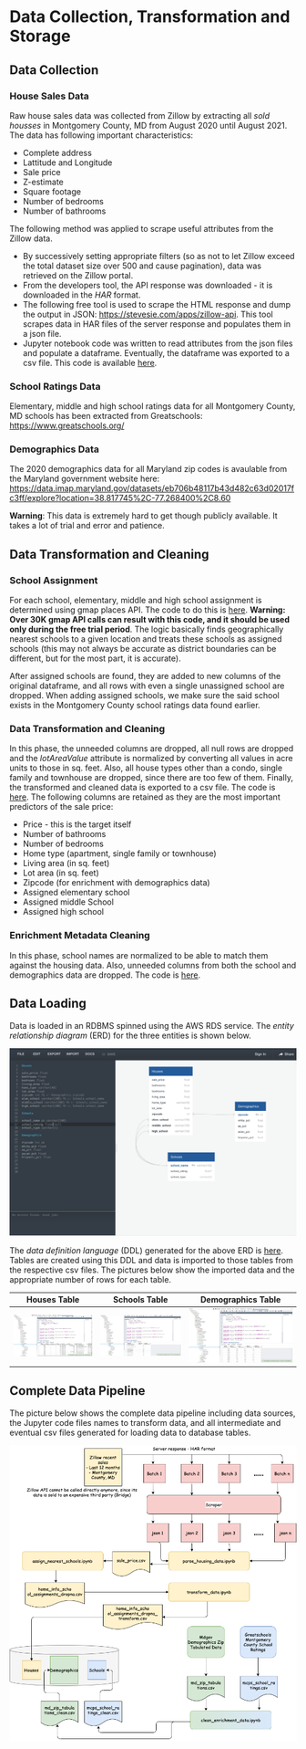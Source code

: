 # Data Collection, Transformation and Storage

## Data Collection

### House Sales Data

Raw house sales data was collected from Zillow by extracting all *sold housses* in Montgomery County, MD from August 2020 until August 2021. The data has following important characteristics:

* Complete address
* Lattitude and Longitude
* Sale price
* Z-estimate
* Square footage
* Number of bedrooms
* Number of bathrooms

The following method was applied to scrape useful attributes from the Zillow data.

* By successively setting appropriate filters (so as not to let Zillow exceed the total dataset size over 500 and cause pagination), data was retrieved on the Zillow portal.
* From the developers tool, the API response was downloaded - it is downloaded in the *HAR* format.
* The following free tool is used to scrape the HTML response and dump the output in JSON: https://stevesie.com/apps/zillow-api. This tool scrapes data in HAR files of the server response and populates them in a json file.
* Jupyter notebook code was written to read attributes from the json files and populate a dataframe. Eventually, the dataframe was exported to a csv file. This code is available [here](montgomery-county-sales/parse_housing_data.ipynb).

### School Ratings Data

Elementary, middle and high school ratings data for all Montgomery County, MD schools has been extracted from Greatschools: https://www.greatschools.org/

### Demographics Data

The 2020 demographics data for all Maryland zip codes is avaulable from the Maryland government website here: https://data.imap.maryland.gov/datasets/eb706b48117b43d482c63d02017fc3ff/explore?location=38.817745%2C-77.268400%2C8.60

**Warning**: This data is extremely hard to get though publicly available. It takes a lot of trial and error and patience.

## Data Transformation and Cleaning

### School Assignment

For each school, elementary, middle and high school assignment is determined using gmap places API. The code to do this is [here](montgomery-county-sales/assign_nearest_schools.ipynb). **Warning: Over 30K gmap API calls can result with this code, and it should be used only during the free trial period**. The logic basically finds geographically nearest schools to a given location and treats these schools as assigned schools (this may not always be accurate as district boundaries can be different, but for the most part, it is accurate).

After assigned schools are found, they are added to new columns of the original dataframe, and all rows with even a single unassigned school are dropped. When adding assigned schools, we make sure the said school exists in the Montgomery County school ratings data found earlier.

### Data Transformation and Cleaning

In this phase, the unneeded columns are dropped, all null rows are dropped and the *lotAreaValue* attribute is normalized by converting all values in acre units to those in sq. feet. Also, all house types other than a condo, single family and townhouse are dropped, since there are too few of them. Finally, the transformed and cleaned data is exported to a csv file. The code is [here](montgomery-county-sales/transform_data.ipynb). The following columns are retained as they are the most important predictors of the sale price:

* Price - this is the target itself
* Number of bathrooms
* Number of bedrooms
* Home type (apartment, single family or townhouse)
* Living area (in sq. feet)
* Lot area (in sq. feet)
* Zipcode (for enrichment with demographics data)
* Assigned elementary school
* Assigned middle School
* Assigned high school

### Enrichment Metadata Cleaning

In this phase, school names are normalized to be able to match them against the housing data. Also, unneeded columns from both the school and demographics data are dropped. The code is [here](montgomery-county-sales/clean_enrichment_data.ipynb).

## Data Loading

Data is loaded in an RDBMS spinned using the AWS RDS service. The *entity relationship diagram* (ERD) for the three entities is shown below.

![](montgomery-county-sales/images/erd_diagram.png)

The *data definition language* (DDL) generated for the above ERD is [here](ontgomery-county-sales/ddl.sql). Tables are created using this DDL and data is imported to those tables from the respective csv files. The pictures below show the imported data and the appropriate number of rows for each table.

| Houses Table | Schools Table | Demographics Table |
| ------------ | ------------- | ------------------ |
| ![](montgomery-county-sales/images/db_houses.png) | ![](montgomery-county-sales/images/db_schools.png) | ![](montgomery-county-sales/images/db_demographics.png) |

## Complete Data Pipeline

The picture below shows the complete data pipeline including data sources, the Jupyter code files names to transform data, and all intermediate and eventual csv files generated for loading data to database tables.

![](montgomery-county-sales/images/data_pipeline.png)
